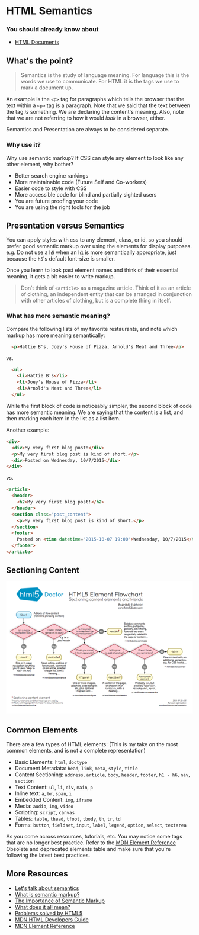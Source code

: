 # HTML Semantics

### You should already know about
* [HTML Documents](/units/html-documents/README.md)

## What's the point?
> Semantics is the study of language meaning. For language this is the words we use to communicate. For HTML it is the tags we use to mark a document up.

An example is the `<p>` tag for paragraphs which tells the browser that the text within a `<p>` tag is a paragraph. Note that we said that the text between the tag _is_ something. We are declaring the content's meaning. Also, note that we are not referring to how it would _look_ in a browser, either.

Semantics and Presentation are always to be considered separate.

### Why use it?

Why use semantic markup? If CSS can style any element to look like any other element, why bother?
- Better search engine rankings
- More maintainable code (Future Self and Co-workers)
- Easier code to style with CSS
- More accessible code for blind and partially sighted users
- You are future proofing your code
- You are using the right tools for the job

## Presentation versus Semantics

You can apply styles with css to any element, class, or id, so you should prefer good semantic markup over using the elements for display purposes. e.g. Do not use a `h5` when an `h1` is more semantically appropriate, just because the `h5`'s default font-size is smaller.

Once you learn to look past element names and think of their essential meaning, it gets a bit easier to write markup.

> Don’t think of `<article>` as a magazine article. Think of it as an article of clothing, an independent entity that can be arranged in conjunction with other articles of clothing, but is a complete thing in itself.

### What has more semantic meaning?

Compare the following lists of my favorite restaurants, and note which markup has more meaning semantically:

```html
  <p>Hattie B's, Joey's House of Pizza, Arnold's Meat and Three</p>
```

vs.

```html
  <ul>
    <li>Hattie B's</li>
    <li>Joey's House of Pizza</li>
    <li>Arnold's Meat and Three</li>
  </ul>
```

While the first block of code is noticeably simpler, the second block of code has more semantic meaning. We are saying that the content is a list, and then marking each item in the list as a list item.

Another example:

```html
<div>
  <div>My very first blog post!</div>
  <p>My very first blog post is kind of short.</p>
  <div>Posted on Wednesday, 10/7/2015</div>
</div>
```

vs.

```html
<article>
  <header>
    <h2>My very first blog post!</h2>
  </header>
  <section class="post_content">
    <p>My very first blog post is kind of short.</p>
  </section>
  <footer>
    Posted on <time datetime="2015-10-07 19:00">Wednesday, 10/7/2015</time>
  </footer>
</article>
```


## Sectioning Content
![Sectioning Chart](sectioning-flowchart.png)

## Common Elements
There are a few types of HTML elements:
(This is my take on the most common elements, and is not a complete representation)

- Basic Elements: `html`, `doctype`
- Document Metadata: `head`, `link`, `meta`, `style`, `title`
- Content Sectioning: `address`, `article`, `body`, `header`, `footer`, `h1 - h6`, `nav`, `section`
- Text Content: `ul`, `li`, `div`, `main`, `p`
- Inline text: `a`, `br`, `span`, `i`
- Embedded Content: `img`, `iframe`
- Media: `audio`, `img`, `video`
- Scripting: `script`, `canvas`
- Tables: `table`, `thead`, `tfoot`, `tbody`, `th`, `tr`, `td`
- Forms: `button`, `fieldset`, `input`, `label`, `legend`, `option`, `select`, `textarea`

As you come across resources, tutorials, etc. You may notice some tags that are no longer best practice. Refer to the [MDN Element Reference](https://developer.mozilla.org/en-US/docs/Web/HTML/Element) Obsolete and deprecated elements table and make sure that you're following the latest best practices.

## More Resources

* [Let's talk about semantics](http://html5doctor.com/lets-talk-about-semantics/)
* [What is semantic markup?](http://www.tyssendesign.com.au/articles/faqs/what-is-semantic-mark-up/)
* [The Importance of Semantic Markup](http://shapeshed.com/the_importance_of_semantic_markup/)
* [What does it all mean?](http://diveintohtml5.info/semantics.html)
* [Problems solved by HTML5](https://developer.mozilla.org/en-US/docs/Web/Guide/HTML/Sections_and_Outlines_of_an_HTML5_document)
* [MDN HTML Developers Guide](https://developer.mozilla.org/en-US/docs/Web/Guide/HTML)
* [MDN Element Reference](https://developer.mozilla.org/en-US/docs/Web/HTML/Element)

